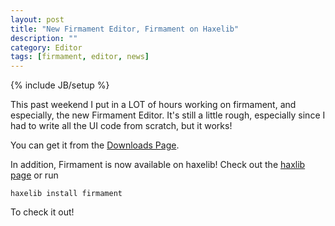 ```yaml
---
layout: post
title: "New Firmament Editor, Firmament on Haxelib"
description: ""
category: Editor
tags: [firmament, editor, news]
---
```

{% include JB/setup %}

This past weekend I put in a LOT of hours working on firmament, and especially, the new Firmament Editor. It's still a little rough, especially since I had to write all the UI code from scratch, but it works!

You can get it from the [Downloads Page](downloads.html).


In addition, Firmament is now available on haxelib! Check out the [haxlib page](http://lib.haxe.org/p/firmament) or run 

	haxelib install firmament

To check it out!

